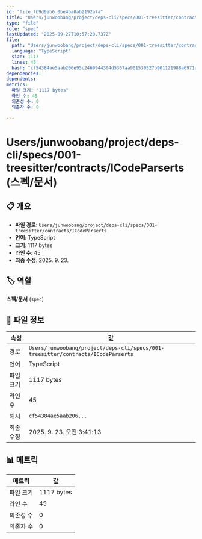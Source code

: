 ```yaml
---
id: "file_fb9d9ab6_0be4ba0ab2192a7a"
title: "Users/junwoobang/project/deps-cli/specs/001-treesitter/contracts/ICodeParserts (스펙/문서)"
type: "file"
role: "spec"
lastUpdated: "2025-09-27T10:57:20.737Z"
file:
  path: "Users/junwoobang/project/deps-cli/specs/001-treesitter/contracts/ICodeParserts"
  language: "TypeScript"
  size: 1117
  lines: 45
  hash: "cf54384ae5aab206e95c2469944394d5367aa901539527b901121988a6971d28"
dependencies:
dependents:
metrics:
  파일 크기: "1117 bytes"
  라인 수: 45
  의존성 수: 0
  의존자 수: 0

---
```


# Users/junwoobang/project/deps-cli/specs/001-treesitter/contracts/ICodeParserts (스펙/문서)

## 📋 개요

- **파일 경로**: `Users/junwoobang/project/deps-cli/specs/001-treesitter/contracts/ICodeParserts`
- **언어**: TypeScript
- **크기**: 1117 bytes
- **라인 수**: 45
- **최종 수정**: 2025. 9. 23.

## 🏷️ 역할

**스펙/문서** (`spec`)

## 📄 파일 정보

| 속성 | 값 |
|------|----|
| 경로 | `Users/junwoobang/project/deps-cli/specs/001-treesitter/contracts/ICodeParserts` |
| 언어 | TypeScript |
| 파일 크기 | 1117 bytes |
| 라인 수 | 45 |
| 해시 | `cf54384ae5aab206...` |
| 최종 수정 | 2025. 9. 23. 오전 3:41:13 |

## 📊 메트릭

| 메트릭 | 값 |
|--------|----|
| 파일 크기 | 1117 bytes |
| 라인 수 | 45 |
| 의존성 수 | 0 |
| 의존자 수 | 0 |

